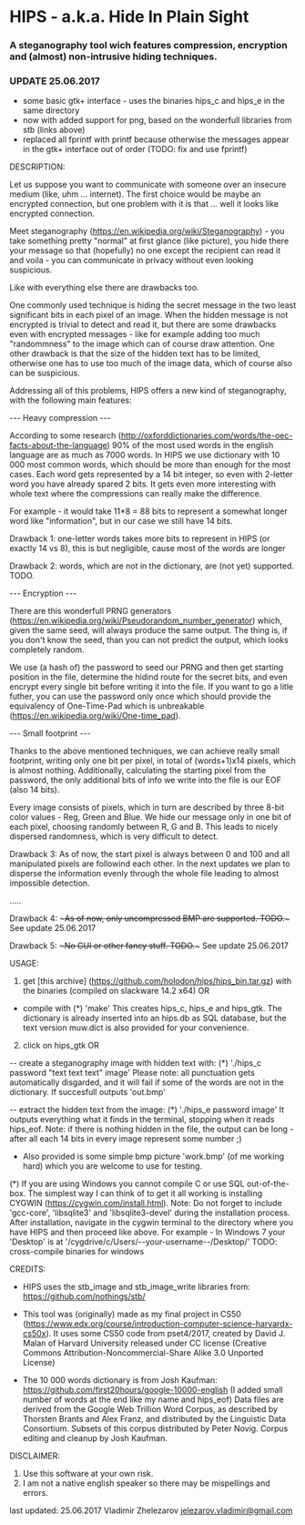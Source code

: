#	HIPS - a.k.a. Hide In Plain Sight
###	A steganography tool wich features compression, encryption and (almost) non-intrusive hiding techniques.


### UPDATE 25.06.2017
- some basic gtk+ interface - uses the binaries hips_c and hips_e 
in the same directory
- now with added support for png, based on the wonderfull libraries
from stb (links above)
- replaced all fprintf with printf because otherwise the messages
appear in the gtk+ interface out of order (TODO: fix and use fprintf)


DESCRIPTION:

Let us suppose you want to communicate with someone over an insecure medium (like, uhm ... internet). The first choice would be 
maybe an encrypted connection, but one problem with it is that ... well it looks like encrypted connection.

Meet steganography (https://en.wikipedia.org/wiki/Steganography) - you take something pretty "normal" at first glance 
(like picture), you hide there your message so that (hopefully) no one except the recipient can read it and voila - 
you can communicate in privacy without even looking suspicious.

Like with everything else there are drawbacks too.

One commonly used technique is hiding the secret message in the two least significant bits in each pixel of an image. When the
hidden message is not encrypted is trivial to detect and read it, but there are some drawbacks even with encrypted messages - 
like for example adding too much "randommness" to the image which can of course draw attention. One other drawback is that 
the size of the hidden text has to be limited, otherwise one has to use too much of the image data, which of course also 
can be suspicious.

Addressing all of this problems, HIPS offers a new kind of steganography, with the following main features:

--- Heavy compression ---

According to some research (http://oxforddictionaries.com/words/the-oec-facts-about-the-language) 90% of the 
most used words in the english language are as much as 7000 words. In HIPS we use dictionary with 10 000 most common words, 
which should be more than enough for the most cases. Each word gets represented by a 14 bit integer, so even with 2-letter 
word you have already spared 2 bits. It gets even more interesting with whole text where the compressions can really make 
the difference.

For example - it would take 11*8 = 88 bits to represent a somewhat longer word like "information", but in our case we still 
have 14 bits.

Drawback 1: one-letter words takes more bits to represent in HIPS (or exactly 14 vs 8), this is but negligible, cause most 
of the words are longer

Drawback 2: words, which are not in the dictionary, are (not yet) supported. TODO.

--- Encryption ---

There are this wonderfull PRNG generators (https://en.wikipedia.org/wiki/Pseudorandom_number_generator) which, given the 
same seed, will always produce the same output. The thing is, if you don't know the seed, than you can not predict the output, 
which looks completely random.

We use (a hash of) the password to seed our PRNG and then get starting position in the file, determine the hidind route for
the secret bits, and even encrypt every single bit before writing it into the file. If you want to go a litle futher, you can
use the password only once which should provide the equivalency of One-Time-Pad which is unbreakable
(https://en.wikipedia.org/wiki/One-time_pad).

--- Small footprint ---

Thanks to the above mentioned techniques, we can achieve really small footprint, writing only one bit per pixel, in total of
(words+1)x14 pixels, which is almost nothing. Additionally, calculating the starting pixel from the password, the only 
additional bits of info we write into the file is our EOF (also 14 bits).

Every image consists of pixels, which in turn are described by three 8-bit color values - Reg, Green and Blue. We hide our message
only in one bit of each pixel, choosing randomly between R, G and B. This leads to nicely dispersed randomness, which is very
difficult to detect.

Drawback 3: As of now, the start pixel is always between 0 and 100 and all manipulated pixels are followind each other. 
In the next updates we plan to disperse the information evenly through the whole file leading to almost impossible detection.

.....

Drawback 4: ~~~As of now, only uncompressed BMP are supported. TODO.~~~ See update 25.06.2017

Drawback 5: ~~~No GUI or other fancy stuff. TODO.~~~ See update 25.06.2017


USAGE:

1. get [this archive] (https://github.com/holodon/hips/hips_bin.tar.gz) with the binaries (compiled on slackware 14.2 x64) OR

- compile with (*)
    'make'
    This creates hips_c, hips_e and hips_gtk. The dictionary is already inserted into an hips.db as SQL database, but the text version 
    muw.dict is also provided for your convenience.

2. click on hips_gtk OR

-- create a steganography image with hidden text with: (*)
    './hips_c password "text text text" image'
    Please note: all punctuation gets automatically disgarded, and it will fail if some of the words are not in the dictionary.
    If succesfull outputs 'out.bmp'

-- extract the hidden text from the image: (*)
    './hips_e password image'
    It outputs everything what it finds in the terminal, stopping when it reads hips_eof. 
    Note: if there is nothing hidden in the file, the output can be long -
    after all each 14 bits in every image represent some number ;)

- Also provided is some simple bmp picture 'work.bmp' (of me working hard) which you are welcome to use for testing.

(*) If you are using Windows you cannot compile C or use SQL out-of-the-box. 
	The simplest way I can think of to get it all working is installing CYGWIN (https://cygwin.com/install.html).
	Note: Do not forget to include 'gcc-core', 'libsqlite3' and 'libsqlite3-devel' during the installation process.
	After installation, navigate in the cygwin terminal to the directory where you have HIPS and then proceed like above.
	For example - In Windows 7 your 'Desktop' is at '/cygdrive/c/Users/--your-username--/Desktop/'
	TODO: cross-compile binaries for windows

	
CREDITS:

- HIPS uses the stb_image and stb_image_write libraries from: https://github.com/nothings/stb/

- This tool was (originally) made as my final project in CS50 (https://www.edx.org/course/introduction-computer-science-harvardx-cs50x).
It uses some CS50 code from pset4/2017, created by David J. Malan of Harvard University released under CC license 
(Creative Commons Attribution-Noncommercial-Share Alike 3.0 Unported License)

- The 10 000 words dictionary is from Josh Kaufman:
https://github.com/first20hours/google-10000-english
(I added small number of words at the end like my name and hips_eof)
Data files are derived from the Google Web Trillion Word Corpus, as described by Thorsten Brants and Alex Franz, 
and distributed by the Linguistic Data Consortium. Subsets of this corpus distributed by Peter Novig. 
Corpus editing and cleanup by Josh Kaufman.


DISCLAIMER:
1. Use this software at your own risk.
2. I am not a native english speaker so there may be mispellings and errors.


last updated: 25.06.2017
Vladimir Zhelezarov
jelezarov.vladimir@gmail.com
